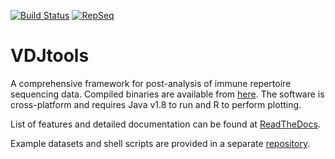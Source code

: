 [![Build Status](https://travis-ci.org/mikessh/vdjtools.svg?branch=master)](https://travis-ci.org/mikessh/vdjtools)
[![RepSeq](http://statsarray.com/wp-content/uploads/2014/03/omictools-logo.png)](http://omictools.com/vdjtools-s9042.html)

# VDJtools

A comprehensive framework for post-analysis of immune repertoire sequencing data.
Compiled binaries are available from [here](https://github.com/mikessh/vdjtools/releases/latest).
The software is cross-platform and requires Java v1.8 to run and R to perform plotting.

List of features and detailed documentation can be found at [ReadTheDocs](http://vdjtools-doc.readthedocs.org/en/latest/).

Example datasets and shell scripts are provided in a separate [repository](https://github.com/mikessh/vdjtools-examples).
